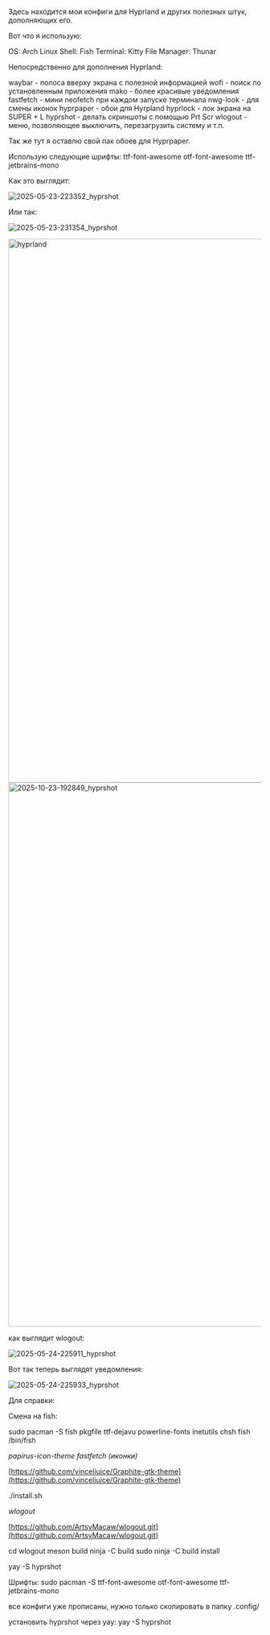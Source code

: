 
Здесь находится мои конфиги для Hyprland и других полезных штук, дополняющих его. 

Вот что я использую:

OS: Arch Linux 
Shell: Fish 
Terminal: Kitty 
File Manager: Thunar 

Непосредственно для дополнения Hyprland: 

waybar - полоса вверху экрана с полезной информацией 
wofi - поиск по установленным приложения 
mako - более красивые уведомления 
fastfetch - мини neofetch при каждом запуске терминала
nwg-look - для смены иконок 
hyprpaper - обои для Hyrpland
hyprlock - лок экрана на SUPER + L
hyprshot - делать скриншоты с помощью Prt Scr 
wlogout - меню, позволяющее выключить, перезагрузить систему и т.п. 

Так же тут я оставлю свой пак обоев для Hyprpaper.

Использую следующие шрифты: 
ttf-font-awesome 
otf-font-awesome 
ttf-jetbrains-mono

Как это выглядит:

![2025-05-23-223352_hyprshot](https://github.com/user-attachments/assets/56124db1-528c-468b-ab8c-cbc1acf8d57c)

Или так:

![2025-05-23-231354_hyprshot](https://github.com/user-attachments/assets/43eb8900-12d3-46cc-957d-0fc985231e92)

<img width="1920" height="1080" alt="hyprland" src="https://github.com/user-attachments/assets/12b415a8-6e47-4d82-a6c3-877128db3247" />

<img width="1921" height="1081" alt="2025-10-23-192849_hyprshot" src="https://github.com/user-attachments/assets/5d949e31-7e22-4905-b52b-2dc5cae6876c" />

как выглядит wlogout:

![2025-05-24-225911_hyprshot](https://github.com/user-attachments/assets/28d4c59b-b50f-44ff-b312-0923f9a586be)

Вот так теперь выглядят уведомления:

![2025-05-24-225933_hyprshot](https://github.com/user-attachments/assets/3be53b38-1b27-4c36-b334-a13f8eaba476)

Для справки: 

Смена на fish: 

sudo pacman -S fish pkgfile ttf-dejavu powerline-fonts inetutils
chsh fish
/bin/fish

*papirus-icon-theme fastfetch (иконки)*

[https://github.com/vinceliuice/Graphite-gtk-theme](https://github.com/vinceliuice/Graphite-gtk-theme)

./install.sh

*wlogout*

[https://github.com/ArtsyMacaw/wlogout.git](https://github.com/ArtsyMacaw/wlogout.git)

cd wlogout 
meson build 
ninja -C build 
sudo ninja -C build install

yay -S hyprshot

Шрифты: sudo pacman -S ttf-font-awesome otf-font-awesome ttf-jetbrains-mono

все конфиги уже прописаны, нужно только скопировать в папку .config/

установить hyprshot через yay: 
yay -S hyprshot
